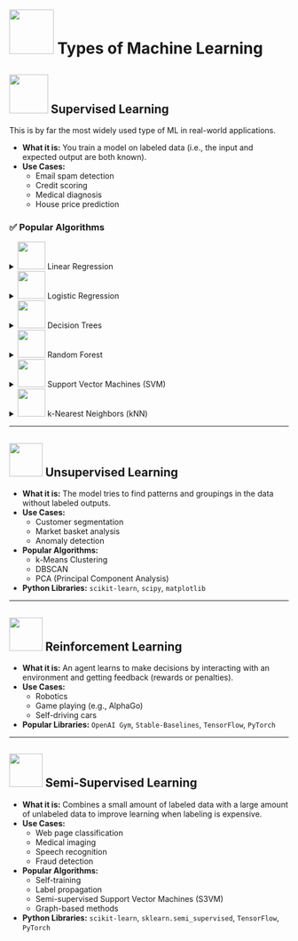 # <img src="https://cdn-icons-png.flaticon.com/512/6062/6062189.png" width="80"/> Types of Machine Learning

## <img src="https://cdn-icons-png.flaticon.com/512/6229/6229938.png" width="70"/> Supervised Learning
This is by far the most widely used type of ML in real-world applications.

- **What it is:** You train a model on labeled data (i.e., the input and expected output are both known).
- **Use Cases:**
  - Email spam detection
  - Credit scoring
  - Medical diagnosis
  - House price prediction

### ✅ Popular Algorithms

<details>
  <summary><img src="https://cdn-user-icons.flaticon.com/195846/195846442/1744487422513.svg?token=exp=1744488323~hmac=5ae65620d3529f7af31a48da489995dc" width="50"/> Linear Regression</summary>

- **Concept:** Predicts a continuous value (e.g., student test score) based on one or more input features.
- **Essential Math:**
  
    # $y = w_1x_1 + w_2x_2 + \cdots + w_nx_n + b$


- It minimizes the **Mean Squared Error (MSE)** between predicted and actual values.
- **Use Case:** Predicting prices, trends, or scores.

</details>

<details>
  <summary><img src="https://cdn-user-icons.flaticon.com/195846/195846442/1744487377865.svg?token=exp=1744488299~hmac=57311090196dd99a26f684d0e4702208" width="50"/> Logistic Regression</summary>

- **Concept:** Used for binary classification (e.g., pass/fail, spam/ham).
- **Essential Math:**

  # $P(y = 1 \mid x) = \sigma(w_1x_1 + w_2x_2 + \cdots + w_nx_n + b)$

  Where the **sigmoid function** is:

  # $\sigma(z) = \frac{1}{1 + e^{-z}}$

- **Use Case:** Disease prediction, marketing response, fraud detection.

</details>

<details>
  <summary><img src="https://cdn-user-icons.flaticon.com/195870/195870656/1744488394393.svg?token=exp=1744489295~hmac=2f63d1db72040fa1321d100cdad363ff" width="50"/> Decision Trees</summary>

- **Concept:** A flowchart-like structure where each internal node splits the data based on a feature.
- **Essential Math:**

  - **Gini Impurity:**
    # $G = 1 - \sum_{i=1}^{C} p_i^2$
    
  - **Entropy (for Information Gain):**
    # $H = - \sum_{i=1}^{C} p_i \log_2(p_i)$

- **Use Case:** Customer segmentation, credit risk modeling.

</details>

<details>
  <summary><img src="https://i.ibb.co/676KwYXF/random-forest.png" width="50"/> Random Forest</summary>

- **Concept:** An ensemble of decision trees trained on random subsets of data and features.
- **Essential Math:**
  - For **Regression**:

    # ŷ = (1 / T) × (y₁ + y₂ + ... + yₜ)

- For **Classification**:

   # ŷ = majority vote of (y₁, y₂, ..., yₜ)

- **Use Case:** Robust classification and regression tasks, e.g., loan approval, stock prediction.

</details>

<details>
  <summary><img src="https://i.ibb.co/4R3pTJyj/svm.png" width="50"/>  Support Vector Machines (SVM)</summary>

- **Concept:**
  - Finds the hyperplane that best separates the data into classes.
- **Essential Math:**
  - Decision boundary:
    # $w \cdot x + b = 0$
  - Optimization constraint:
    # $y_i(w \cdot x_i + b) \geq 1$
  - Margin to maximize:
    # $\frac{2}{\lVert w \rVert}$
- **Can use the _kernel trick_** (e.g., RBF kernel) to handle **non-linear** decision boundaries.  
- **Use Case:** Text classification, face recognition, bioinformatics.

</details>

<details>
  <summary><img src="https://i.ibb.co/MkS0BttC/knn.png" width="50"/> k-Nearest Neighbors (kNN)</summary>

- **Concept:** Classifies a sample based on the majority vote (classification) or average (regression) of its k closest neighbors.
- **Essential Math:**

  - **Euclidean Distance:**
    # $d(x, x') = \sqrt{ \sum_{i=1}^{n} (x_i - x'_i)^2 }$

- **Other distance metrics** can be used, such as **Manhattan**, **Cosine**, or **Minkowski**, depending on the data.
- **Use Case:** Recommender systems, image classification, anomaly detection.

</details>

---

## <img src="https://cdn-icons-png.flaticon.com/512/6062/6062161.png" width="60"/> Unsupervised Learning

- **What it is:** The model tries to find patterns and groupings in the data without labeled outputs.
- **Use Cases:**
  - Customer segmentation
  - Market basket analysis
  - Anomaly detection
- **Popular Algorithms:**
  - k-Means Clustering
  - DBSCAN
  - PCA (Principal Component Analysis)
- **Python Libraries:** `scikit-learn`, `scipy`, `matplotlib`

---

## <img src="https://cdn-icons-png.flaticon.com/512/10087/10087719.png" width="60"/> Reinforcement Learning

- **What it is:** An agent learns to make decisions by interacting with an environment and getting feedback (rewards or penalties).
- **Use Cases:**
  - Robotics
  - Game playing (e.g., AlphaGo)
  - Self-driving cars
- **Popular Libraries:** `OpenAI Gym`, `Stable-Baselines`, `TensorFlow`, `PyTorch`

---

## <img src="https://cdn-icons-png.flaticon.com/512/1713/1713891.png" width="60"/> Semi-Supervised Learning

- **What it is:** Combines a small amount of labeled data with a large amount of unlabeled data to improve learning when labeling is expensive.
- **Use Cases:**
  - Web page classification
  - Medical imaging
  - Speech recognition
  - Fraud detection
- **Popular Algorithms:**
  - Self-training
  - Label propagation
  - Semi-supervised Support Vector Machines (S3VM)
  - Graph-based methods
- **Python Libraries:** `scikit-learn`, `sklearn.semi_supervised`, `TensorFlow`, `PyTorch`

